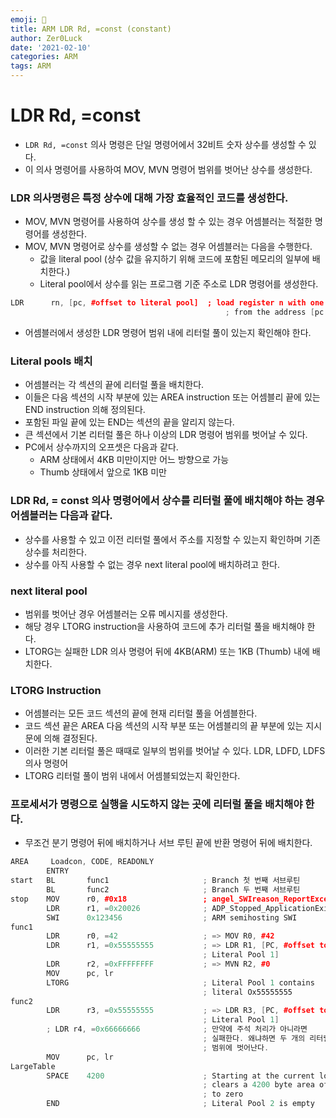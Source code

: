 ```yaml
---
emoji: 🥑
title: ARM LDR Rd, =const (constant)
author: Zer0Luck
date: '2021-02-10'
categories: ARM
tags: ARM
---
```


# LDR Rd, =const

- `LDR Rd, =const` 의사 명령은 단일 명령어에서 32비트 숫자 상수를 생성할 수 있다.
- 이 의사 명령어를 사용하여 MOV, MVN 명령어 범위를 벗어난 상수를 생성한다.

### LDR 의사명령은 특정 상수에 대해 가장 효율적인 코드를 생성한다.

- MOV, MVN 명령어를 사용하여 상수를 생성 할 수 있는 경우 어셈블러는 적절한 명령어를 생성한다.
- MOV, MVN 명령어로 상수를 생성할 수 없는 경우 어셈블러는 다음을 수행한다.
    - 값을 literal pool (상수 값을 유지하기 위해 코드에 포함된 메모리의 일부에 배치한다.)
    - Literal pool에서 상수를 읽는 프로그램 기준 주소로 LDR 명령어를 생성한다.

```cpp
LDR      rn, [pc, #offset to literal pool]  ; load register n with one word
                                                ; from the address [pc + offset]
```

- 어셈블러에서 생성한 LDR 명령어 범위 내에 리터럴 풀이 있는지 확인해야 한다.

### Literal pools 배치

- 어셈블러는 각 섹션의 끝에 리터럴 풀을 배치한다.
- 이들은 다음 섹션의 시작 부분에 있는 AREA instruction  또는 어셈블리 끝에 있는 END instruction 의해 정의된다.
- 포함된 파일 끝에 있는 END는 섹션의 끝을 알리지 않는다.
- 큰 섹션에서 기본 리터럴 풀은 하나 이상의 LDR 명령어 범위를 벗어날 수 있다.
- PC에서 상수까지의 오프셋은 다음과 같다.
    - ARM 상태에서 4KB 미만이지만 어느 방향으로 가능
    - Thumb 상태에서 앞으로 1KB 미만

### LDR Rd, = const 의사 명령어에서 상수를 리터럴 풀에 배치해야 하는 경우 어셈블러는 다음과 같다.

- 상수를 사용할 수 있고 이전 리터럴 풀에서 주소를 지정할 수 있는지 확인하며 기존 상수를 처리한다.
- 상수를 아직 사용할 수 없는 경우 next literal pool에 배치하려고 한다.

### next literal pool

- 범위를 벗어난 경우 어셈블러는 오류 메시지를 생성한다.
- 해당 경우 LTORG instruction을 사용하여 코드에 추가 리터럴 풀을 배치해야 한다.
- LTORG는 실패한 LDR 의사 명령어 뒤에 4KB(ARM) 또는 1KB (Thumb) 내에 배치한다.

### LTORG Instruction

- 어셈블러는 모든 코드 섹션의 끝에 현재 리터럴 풀을 어셈블한다.
- 코드 섹션 끝은 AREA 다음 섹션의 시작 부분 또는 어셈블리의 끝 부분에 있는 지시문에 의해 결정된다.
- 이러한 기본 리터럴 풀은 때때로 일부의 범위를 벗어날 수 있다. LDR, LDFD, LDFS 의사 명령어
- LTORG 리터럴 풀이 범위 내에서 어셈블되었는지 확인한다.

### 프로세서가 명령으로 실행을 시도하지 않는 곳에 리터럴 풀을 배치해야 한다.

- 무조건 분기 명령어 뒤에 배치하거나 서브 루틴 끝에 반환 명령어 뒤에 배치한다.

```cpp
AREA     Loadcon, CODE, READONLY
        ENTRY                              
start   BL       func1                     ; Branch 첫 번째 서브루틴
        BL       func2                     ; Branch 두 번째 서브루틴
stop    MOV      r0, #0x18                 ; angel_SWIreason_ReportException
        LDR      r1, =0x20026              ; ADP_Stopped_ApplicationExit
        SWI      0x123456                  ; ARM semihosting SWI
func1
        LDR      r0, =42                   ; => MOV R0, #42
        LDR      r1, =0x55555555           ; => LDR R1, [PC, #offset to
                                           ; Literal Pool 1]
        LDR      r2, =0xFFFFFFFF           ; => MVN R2, #0
        MOV      pc, lr
        LTORG                              ; Literal Pool 1 contains
                                           ; literal Ox55555555
func2
        LDR      r3, =0x55555555           ; => LDR R3, [PC, #offset to
                                           ; Literal Pool 1]
        ; LDR r4, =0x66666666              ; 만약에 주석 처리가 아니라면
                                           ; 실패한다. 왜냐하면 두 개의 리터럴 풀이기 때문
                                           ; 범위에 벗어난다.
        MOV      pc, lr
LargeTable
        SPACE    4200                      ; Starting at the current location,
                                           ; clears a 4200 byte area of memory
                                           ; to zero
        END                                ; Literal Pool 2 is empty
```

```toc
```
